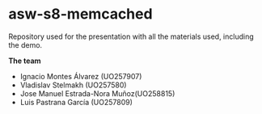 # asw-s8-memcached
Repository used for the presentation with all the materials used, including the demo.

**The team**

* Ignacio Montes Álvarez (UO257907)
* Vladislav Stelmakh (UO257580)
* Jose Manuel Estrada-Nora Muñoz(UO258815)
* Luis Pastrana García (UO257809)

